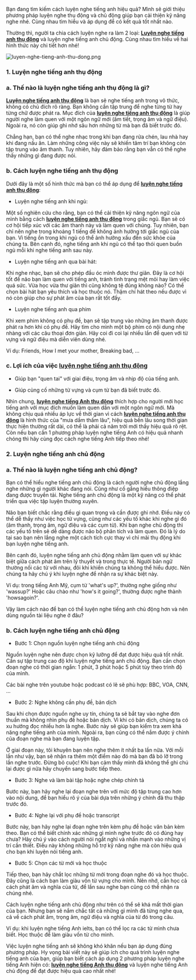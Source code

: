 Bạn đang tìm kiếm cách luyện nghe tiếng anh hiệu quả? Mình sẽ giới thiệu phương pháp luyện nghe thụ động và chủ động giúp bạn cải thiện kỹ năng nghe nhé. Cùng nhau tìm hiểu và áp dụng để có kết quả tốt nhất nào.

Thường thì, người ta chia cách luyện nghe ra làm 2 loại: [**Luyện nghe tiếng anh thụ động**](https://youtu.be/wWo-QHvJfKE) và luyện nghe tiếng anh chủ động. Cùng nhau tìm hiểu về hai hình thức này chi tiết hơn nhé!

![luyen-nghe-tieng-anh-thu-dong.png](https://voz.vn/attachments/luyen-nghe-tieng-anh-thu-dong-png.1040495/#_uDarkclass=bbImage+lazyload+lazyloading&data-zoom-target=1&width=1600&height=1002&loading=lazy "luyen-nghe-tieng-anh-thu-dong.png")

### 1\. Luyện nghe tiếng anh thụ động​[](https://voz.vn/t/cach-luyen-nghe-tieng-anh-thu-%C4%91ong-va-chu-%C4%91ong-ban-can-phai-biet.503011/#-1-luyen-nghe-tieng-anh-thu-%C4%91ong "Permanent link")

### a. Thế nào là luyện nghe tiếng anh thụ động là gì?​[](https://voz.vn/t/cach-luyen-nghe-tieng-anh-thu-%C4%91ong-va-chu-%C4%91ong-ban-can-phai-biet.503011/#-a-the-nao-la-luyen-nghe-tieng-anh-thu-%C4%91ong-la-gi "Permanent link")

[**Luyện nghe tiếng anh thụ động**](https://youtu.be/wWo-QHvJfKE) là bạn sẽ nghe tiếng anh trong vô thức, không có chủ đích rõ ràng. Bạn không cần tập trung để nghe từng từ hay từng chữ được phát ra. Mục đích của [**luyện nghe tiếng anh thụ động**](https://youtu.be/wWo-QHvJfKE) là giúp người nghe làm quen với một ngôn ngữ mới (âm tiết, trọng âm và ngữ điệu). Ngoài ra, nó còn giúp ghi nhớ sâu hơn những từ mà bạn đã biết trước đó.

Chẳng hạn, bạn có thể nghe nhạc trong khi bạn đang rửa chén, lau nhà hay khi đang nấu ăn. Làm những công việc này sẽ khiến tâm trí bạn không còn tập trung vào âm thanh. Tuy nhiên, hãy đảm bảo rằng bạn vẫn có thể nghe thấy những gì đang được nói.

### b. Cách luyện nghe tiếng anh thụ động​[](https://voz.vn/t/cach-luyen-nghe-tieng-anh-thu-%C4%91ong-va-chu-%C4%91ong-ban-can-phai-biet.503011/#-b-cach-luyen-nghe-tieng-anh-thu-%C4%91ong "Permanent link")

Dưới đây là một số hình thức mà bạn có thể áp dụng để [**luyện nghe tiếng anh thụ động**](https://youtu.be/wWo-QHvJfKE):

- Luyện nghe tiếng anh khi ngủ:

Một số nghiên cứu cho rằng, bạn có thể cải thiện kỹ năng ngôn ngữ của mình bằng cách [**luyện nghe tiếng anh thụ động**](https://youtu.be/wWo-QHvJfKE) trong giấc ngủ. Bạn sẽ có cơ hội tiếp xúc với các âm thanh này và làm quen với chúng. Tuy nhiên, bạn chỉ nên nghe trong khoảng 1 tiếng để không ảnh hưởng tới giấc ngủ của bạn. Vì tiếng ồn trong khi ngủ có thể ảnh hưởng xấu đến sức khỏe của chúng ta. Bên cạnh đó, nghe tiếng anh khi ngủ có thể tạo thói quen buồn ngủ mỗi khi nghe tiếng anh sau này.

- Luyện nghe tiếng anh qua bài hát:

Khi nghe nhạc, bạn sẽ cho phép đầu óc mình được thư giãn. Đây là cơ hội tốt để não bạn làm quen với tiếng anh, tránh tình trạng mệt mỏi hay làm việc quá sức. Vừa học vừa thư giãn thì cũng không tệ đúng không nào? Có thể chọn bài hát bạn yêu thích và học thuộc nó. Thậm chí hát theo nếu được vì nó còn giúp cho sự phát âm của bạn rất tốt đấy.

- Luyện nghe tiếng anh qua phim

Khi xem phim không có phụ đề, bạn sẽ tập trung vào những âm thanh được phát ra hơn khi có phụ đề. Hãy tìm cho mình một bộ phim có nội dung nhẹ nhàng với các câu thoại đơn giản. Hãy coi đi coi lại nhiều lần để quen với từ vựng và ngữ điệu mà diễn viên dùng nhé.

Ví dụ: Friends, How I met your mother, Breaking bad, ...

### c. Lợi ích của việc [**luyện nghe tiếng anh thụ động**](https://youtu.be/wWo-QHvJfKE)​[](https://voz.vn/t/cach-luyen-nghe-tieng-anh-thu-%C4%91ong-va-chu-%C4%91ong-ban-can-phai-biet.503011/#-c-loi-ich-cua-viec-luyen-nghe-tieng-anh-thu-%C4%91ong "Permanent link")

- Giúp bạn "quen tai" với giai điệu, trọng âm và nhịp độ của tiếng anh.

- Giúp củng cố những từ vựng và cụm từ bạn đã biết trước đó.

Nhìn chung, [**luyện nghe tiếng Anh thụ động**](https://youtu.be/wWo-QHvJfKE) thích hợp cho người mới học tiếng anh với mục đích muốn làm quen dần với một ngôn ngữ mới. Mà không chịu quá nhiều áp lực về thời gian vì cách [**luyện nghe tiếng anh thụ động**](https://youtu.be/wWo-QHvJfKE) là hình thức của "mưa dầm thấm lâu", hiệu quả bền lâu song thời gian thực hiện thường rất dài, có thể là phải cả năm trời mới thấy hiệu quả rõ rệt. Còn nếu bạn cần 1 phương pháp luyện nghe tiếng Anh có hiệu quả nhanh chóng thì hãy cùng đọc cách nghe tiếng Anh tiếp theo nhé!

### 2\. Luyện nghe tiếng anh chủ động​[](https://voz.vn/t/cach-luyen-nghe-tieng-anh-thu-%C4%91ong-va-chu-%C4%91ong-ban-can-phai-biet.503011/#-2-luyen-nghe-tieng-anh-chu-%C4%91ong "Permanent link")

### a. Thế nào là luyện nghe tiếng anh chủ động?​[](https://voz.vn/t/cach-luyen-nghe-tieng-anh-thu-%C4%91ong-va-chu-%C4%91ong-ban-can-phai-biet.503011/#-a-the-nao-la-luyen-nghe-tieng-anh-chu-%C4%91ong "Permanent link")

Bạn có thể hiểu nghe tiếng anh chủ động là cách người nghe chủ động lắng nghe những gì người khác đang nói. Cũng như cố gắng hiểu thông điệp đang được truyền tải. Nghe tiếng anh chủ động là một kỹ năng có thể phát triển qua việc tập luyện thường xuyên.

Não bạn biết chắc rằng điều gì quan trọng và cần được ghi nhớ. Điều này có thể dễ thấy như việc học từ vựng, cũng như các yếu tố khác khi nghe gì đó (âm thanh, trọng âm, ngữ điệu và các cụm từ). Khi bạn nghe chủ động thì các yếu tố trên sẽ dễ dàng được não bộ phân tích và làm quen. Đó là lý do tại sao bạn nên lắng nghe một cách tích cực thay vì chỉ mãi thụ động khi bạn luyện nghe tiếng anh.

Bên cạnh đó, luyện nghe tiếng anh chủ động nhằm làm quen với sự khác biệt giữa cách phát âm trên lý thuyết và trong thực tế. Người bản ngữ thường nối các từ với nhau, đôi khi khiến chúng ta không thể hiểu được. Nên chúng ta hãy chú ý khi luyện nghe để nhận ra sự khác biệt này.

Ví dụ: trong tiếng Anh Mỹ, cụm từ 'what's up?', thường nghe giống như 'wassup?' Hoặc câu chào như 'how's it going?', thường được nghe thành 'howsagoin?'.

Vậy làm cách nào để bạn có thể luyện nghe tiếng anh chủ động hơn và nên dùng nguồn tài liệu nghe ở đâu?

### b. Cách luyện nghe tiếng anh chủ động​[](https://voz.vn/t/cach-luyen-nghe-tieng-anh-thu-%C4%91ong-va-chu-%C4%91ong-ban-can-phai-biet.503011/#-b-cach-luyen-nghe-tieng-anh-chu-%C4%91ong "Permanent link")

- Bước 1: Chọn nguồn luyện nghe tiếng anh chủ động

Nguồn luyện nghe nên được chọn kỹ lưỡng để đạt được hiệu quả tốt nhất. Cần sự tập trung cao độ khi luyện nghe tiếng anh chủ động. Bạn cần chọn đoạn nghe có thời gian ngắn: 1 phút, 3 phút hoặc 5 phút tùy theo trình độ của mình.

Các bài nghe trên youtube hoặc podcast có lẽ sẽ phù hợp: BBC, VOA, CNN, ...

- Bước 2: Nghe không cần phụ đề, bản dịch

Sau khi chọn được nguồn nghe uy tín, chúng ta sẽ bắt tay vào nghe đơn thuần mà không nhìn phụ đề hoặc bản dịch. Vì khi có bản dịch, chúng ta có xu hướng đọc nhiều hơn là nghe. Bước này sẽ giúp bạn kiểm tra xem khả năng nghe tiếng anh của mình. Ngoài ra, bạn cũng có thể nắm được ý chính của đoạn nghe mà bạn đang luyện tập.

Ở giai đoạn này, tôi khuyên bạn nên nghe thêm ít nhất ba lần nữa. Với mỗi lần như vậy, bạn sẽ nhận ra thêm một điểm nào đó mà bạn đã bỏ lỡ trong lần nghe trước. Đừng bỏ cuộc! Khi bạn cảm thấy mình đã không thể ghi chú lại được gì nữa hãy chuyển sang bước tiếp theo.

- Bước 3: Nghe và làm bài tập hoặc nghe chép chính tả

Bước này, bạn hãy nghe lại đoạn nghe trên với mức độ tập trung cao hơn vào nội dung, để bạn hiểu rõ ý của bài dựa trên những ý chính đã thu thập trước đó.

- Bước 4: Nghe lại với phụ đề hoặc transcript

Bước này, bạn hãy nghe lại đoạn nghe trên kèm phụ đề hoặc văn bản kèm theo. Bạn có thể biết chính xác những gì mình nghe trước đó có đúng hay chưa? Hãy chú ý vào cách người nói ngắt nghỉ và nhấn mạnh vào những vị trí cần thiết. Điều này không những hỗ trợ kỹ năng nghe mà còn hiệu quả cho bạn khi luyện nói tiếng anh.

- Bước 5: Chọn các từ mới và học thuộc

Tiếp theo, bạn hãy chắt lọc những từ mới trong đoạn nghe đó và học thuộc. Đây cũng là cách bạn làm giàu vốn từ vựng cho mình. Nên nhớ, cần học cả cách phát âm và nghĩa của từ, để lần sau nghe bạn cũng có thể nhận ra chúng nhé.

Cách luyện nghe tiếng anh chủ động như trên có thể sẽ khá mất thời gian của bạn. Nhưng bạn sẽ nắm chắc tất cả những gì mình đã từng nghe qua, cả về cách phát âm, trọng âm, ngữ điệu và nghĩa của từ đó trong câu.

Ví dụ: khi luyện nghe tiếng Anh ielts, bạn có thể lọc ra các từ mình chưa biết. Học thuộc để làm giàu vốn từ cho mình.

Việc luyện nghe tiếng anh sẽ không khó khăn nếu bạn áp dụng đúng phương pháp. Hy vọng bài viết này sẽ giúp ích cho quá trình luyện nghe tiếng anh của bạn, giúp bạn biết cách áp dụng 2 phương pháp luyện nghe tiếng Anh hiện có: [**luyện nghe tiếng Anh thụ động**](https://youtu.be/wWo-QHvJfKE) và luyện nghe tiếng Anh chủ động để đạt được hiệu quả cao nhất nhé!